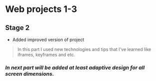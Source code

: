 # **Web projects 1-3**
## Stage 2

* Added improved version of project

 > In this part I used new technologies and tips that 
 > I've learned like iframes, keyframes and etc.
> 
### *In next part will be added at least adaptive design for all screen dimensions.* 

